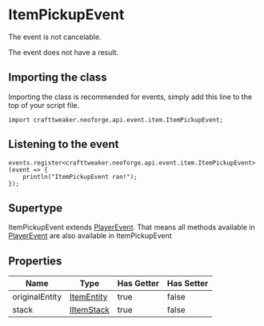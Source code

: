 # ItemPickupEvent

The event is not cancelable.

The event does not have a result.

## Importing the class

Importing the class is recommended for events, simply add this line to the top of your script file.
```zenscript
import crafttweaker.neoforge.api.event.item.ItemPickupEvent;
```


## Listening to the event

```zenscript
events.register<crafttweaker.neoforge.api.event.item.ItemPickupEvent>(event => {
    println("ItemPickupEvent ran!");
});
```


## Supertype

ItemPickupEvent extends [PlayerEvent](/neoforge/api/event/entity/player/PlayerEvent). That means all methods available in [PlayerEvent](/neoforge/api/event/entity/player/PlayerEvent) are also available in ItemPickupEvent

## Properties

|      Name      |                          Type                          | Has Getter | Has Setter |
|----------------|--------------------------------------------------------|------------|------------|
| originalEntity | [ItemEntity](/vanilla/api/entity/type/item/ItemEntity) | true       | false      |
| stack          | [IItemStack](/vanilla/api/item/IItemStack)             | true       | false      |


